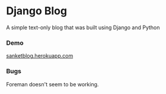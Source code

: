 # Django Blog

A simple text-only blog that was built using Django and Python

### Demo

[sanketblog.herokuapp.com](http://sanketblog.herokuapp.com)

### Bugs

Foreman doesn't seem to be working.